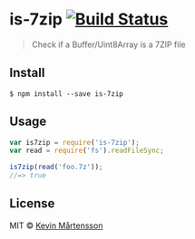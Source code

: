# is-7zip [![Build Status](http://img.shields.io/travis/kevva/is-7zip/master.svg?style=flat)](https://travis-ci.org/kevva/is-7zip)

> Check if a Buffer/Uint8Array is a 7ZIP file


## Install

```
$ npm install --save is-7zip
```


## Usage

```js
var is7zip = require('is-7zip');
var read = require('fs').readFileSync;

is7zip(read('foo.7z'));
//=> true
```


## License

MIT © [Kevin Mårtensson](https://github.com/kevva)
